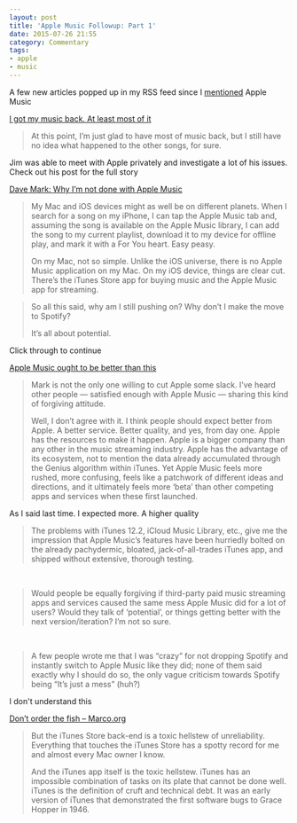 ```yaml
---
layout: post
title: 'Apple Music Followup: Part 1'
date: 2015-07-26 21:55
category: Commentary
tags:
- apple
- music
---
```


A few new articles popped up in my RSS feed since I [mentioned](http://www.timbroder.com/2015/07/apple-music-is-a-nightmare-and-i%E2%80%99m-done-with-it.html) Apple Music

[I got my music back. At least most of it](http://www.loopinsight.com/2015/07/24/i-got-my-music-back-at-least-most-of-it/)

> At this point, I’m just glad to have most of music back, but I still have no idea what happened to the other songs, for sure.

Jim was able to meet with Apple privately and investigate a lot of his issues. Check out his post for the full story
 

[Dave Mark: Why I’m not done with Apple Music](http://www.loopinsight.com/2015/07/24/dave-mark-why-im-not-done-with-apple-music/)

> My Mac and iOS devices might as well be on different planets. When I search for a song on my iPhone, I can tap the Apple Music tab and, assuming the song is available on the Apple Music library, I can add the song to my current playlist, download it to my device for offline play, and mark it with a For You heart. Easy peasy.
> 
> On my Mac, not so simple. Unlike the iOS universe, there is no Apple Music application on my Mac. On my iOS device, things are clear cut. There’s the iTunes Store app for buying music and the Apple Music app for streaming.

> So all this said, why am I still pushing on? Why don’t I make the move to Spotify?
> 
> It’s all about potential.

Click through to continue

[Apple Music ought to be better than this](http://morrick.me/archives/7371)

> Mark is not the only one willing to cut Apple some slack. I’ve heard other people — satisfied enough with Apple Music — sharing this kind of forgiving attitude.
> 
> Well, I don’t agree with it. I think people should expect better from Apple. A better service. Better quality, and yes, from day one. Apple has the resources to make it happen. Apple is a bigger company than any other in the music streaming industry. Apple has the advantage of its ecosystem, not to mention the data already accumulated through the Genius algorithm within iTunes. Yet Apple Music feels more rushed, more confusing, feels like a patchwork of different ideas and directions, and it ultimately feels more ‘beta’ than other competing apps and services when these first launched.

As I said last time. I expected more. A higher quality

> The problems with iTunes 12.2, iCloud Music Library, etc., give me the impression that Apple Music’s features have been hurriedly bolted on the already pachydermic, bloated, jack-of-all-trades iTunes app, and shipped without extensive, thorough testing.

​

> Would people be equally forgiving if third-party paid music streaming apps and services caused the same mess Apple Music did for a lot of users? Would they talk of ‘potential’, or things getting better with the next version/iteration? I’m not so sure.

​

> A few people wrote me that I was “crazy” for not dropping Spotify and instantly switch to Apple Music like they did; none of them said exactly why I should do so, the only vague criticism towards Spotify being “It’s just a mess” (huh?)

I don't understand this

[Don’t order the fish – Marco.org](http://www.marco.org/2015/07/26/dont-order-the-fish)

> But the iTunes Store back-end is a toxic hellstew of unreliability. Everything that touches the iTunes Store has a spotty record for me and almost every Mac owner I know.
> 
> And the iTunes app itself is the toxic hellstew. iTunes has an impossible combination of tasks on its plate that cannot be done well. iTunes is the definition of cruft and technical debt. It was an early version of iTunes that demonstrated the first software bugs to Grace Hopper in 1946.

​
